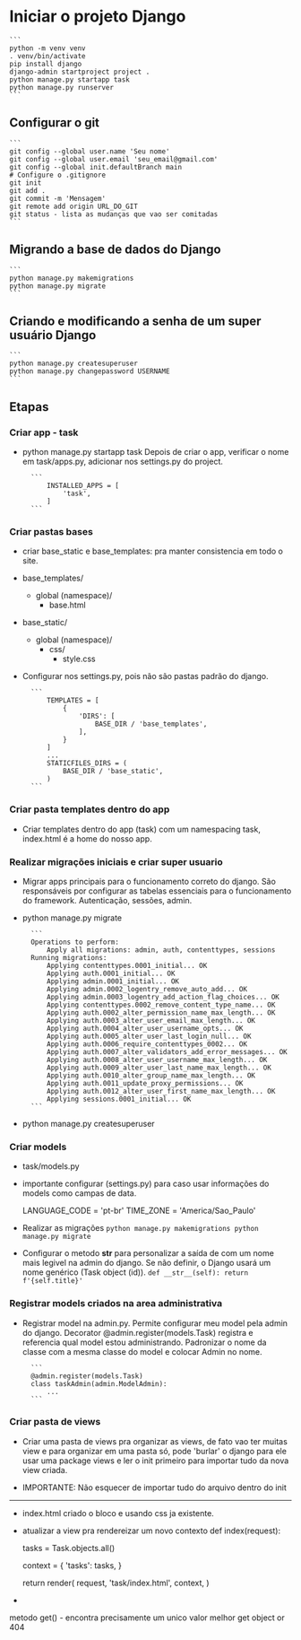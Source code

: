 # Iniciar o projeto Django

    ```
    python -m venv venv
    . venv/bin/activate
    pip install django
    django-admin startproject project .
    python manage.py startapp task
    python manage.py runserver
    ```

## Configurar o git

    ```
    git config --global user.name 'Seu nome'
    git config --global user.email 'seu_email@gmail.com'
    git config --global init.defaultBranch main
    # Configure o .gitignore
    git init
    git add .
    git commit -m 'Mensagem'
    git remote add origin URL_DO_GIT
    git status - lista as mudanças que vao ser comitadas
    ```

## Migrando a base de dados do Django

    ```
    python manage.py makemigrations
    python manage.py migrate
    ```

## Criando e modificando a senha de um super usuário Django

    ```
    python manage.py createsuperuser
    python manage.py changepassword USERNAME
    ```

## Etapas

### Criar app - task

- python manage.py startapp task
    Depois de criar o app, verificar o nome em task/apps.py, adicionar nos settings.py do project.

        ```
            INSTALLED_APPS = [
                'task',
            ]
        ```

### Criar pastas bases

- criar base_static e base_templates: pra manter consistencia em todo o site.

- base_templates/
  - global (namespace)/
    - base.html
- base_static/
  - global (namespace)/
    - css/
      - style.css

- Configurar nos settings.py, pois não são pastas padrão do django.

        ```
            TEMPLATES = [
                {
                    'DIRS': [
                        BASE_DIR / 'base_templates',
                    ],
                }
            ]
            ...
            STATICFILES_DIRS = (
                BASE_DIR / 'base_static',
            )
        ```

### Criar pasta templates dentro do app

- Criar templates dentro do app (task) com um namespacing task, index.html é a home do nosso app.

### Realizar migrações iniciais e criar super usuario

- Migrar apps principais para o funcionamento correto do django. São responsáveis por configurar as tabelas essenciais para o funcionamento do framework. Autenticação, sessões, admin.

- python manage.py migrate

        ```
        Operations to perform:
            Apply all migrations: admin, auth, contenttypes, sessions
        Running migrations:
            Applying contenttypes.0001_initial... OK
            Applying auth.0001_initial... OK
            Applying admin.0001_initial... OK
            Applying admin.0002_logentry_remove_auto_add... OK
            Applying admin.0003_logentry_add_action_flag_choices... OK
            Applying contenttypes.0002_remove_content_type_name... OK
            Applying auth.0002_alter_permission_name_max_length... OK
            Applying auth.0003_alter_user_email_max_length... OK
            Applying auth.0004_alter_user_username_opts... OK
            Applying auth.0005_alter_user_last_login_null... OK
            Applying auth.0006_require_contenttypes_0002... OK
            Applying auth.0007_alter_validators_add_error_messages... OK
            Applying auth.0008_alter_user_username_max_length... OK
            Applying auth.0009_alter_user_last_name_max_length... OK
            Applying auth.0010_alter_group_name_max_length... OK
            Applying auth.0011_update_proxy_permissions... OK
            Applying auth.0012_alter_user_first_name_max_length... OK
            Applying sessions.0001_initial... OK
        ```

- python manage.py createsuperuser

### Criar models

- task/models.py
- importante configurar (settings.py) para caso usar informações do models como campas de data.

    LANGUAGE_CODE = 'pt-br'
    TIME_ZONE = 'America/Sao_Paulo'

- Realizar as migrações
        ```
        python manage.py makemigrations
        python manage.py migrate
        ```
- Configurar o metodo __str__ para personalizar a saída de com um nome mais legivel na admin do django. Se não definir, o Django usará um nome genérico (Task object (id)).
        ```
        def __str__(self):
            return f'{self.title}'
        ```

### Registrar models criados na area administrativa

- Registrar model na admin.py. Permite configurar meu model pela admin do django. Decorator @admin.register(models.Task) registra e referencia qual model estou administrando. Padronizar o nome da classe com a mesma classe do model e colocar Admin no nome.

        ``` 
        @admin.register(models.Task)
        class taskAdmin(admin.ModelAdmin):
            ...
        ```

<!-- ###  -->
<!-- pendencias - campo datefield no models.py -->

### Criar pasta de views

- Criar uma pasta de views pra organizar as views, de fato vao ter muitas view e para organizar em uma pasta só, pode 'burlar' o django para ele usar uma package views e ler o init primeiro para importar tudo da nova view criada.

- IMPORTANTE: Não esquecer de importar tudo do arquivo dentro do init

------------------------------------------------

- index.html criado o bloco e usando css ja existente. 
- atualizar a view pra rendereizar um novo contexto 
def index(request):
    
    tasks = Task.objects.all()
    
    context = {
        'tasks': tasks,
    }
    
    return render(
        request,
        'task/index.html',
        context,
    )

- 

metodo get() - encontra precisamente um unico valor
melhor get object or 404